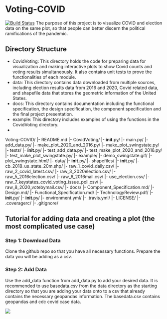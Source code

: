 # Voting-COVID
[![Build Status](https://travis-ci.org/lindseyulmer/Voting-COVID.svg?branch=main)](https://travis-ci.org/lindseyulmer/Voting-COVID)
The purpose of this project is to visualize COVID and election data on the same plot, so that people can better discern the political ramifications of the pandemic.
## Directory Structure
- CovidVoting: This directory holds the code for preparing data for visualization and making interactive plots to show Covid counts and voting results simultaneously. It also contains unit tests to prove the functionalities of each module.
- data: This directory contains data downloaded from multiple sources, including election results data from 2016 and 2020, Covid related data, and shapefile data that stores the geometric information of the United States.
- docs: This directory contains documentation including the functional specification, the design specification, the component specification and the final project presentation.
- example: This directory includes examples of using the functions in the CovidVoting directory.
-
Voting-COVID/
  |- README.md
  |- CovidVoting/
     |- __init__.py/
     |- main.py/
     |- add_data.py/
     |- make_plot_2020_and_2016.py/
     |- make_plot_swingstate.py/
     |- tests/
        |- __init__.py/
        |- test_add_data.py/
        |- test_make_plot_2020_and_2016.py/
        |- test_make_plot_swingstate.py/
  |- example/
     |- demo_swingstate.gif/
     |- plot_swingstate.html/
  |- data/
     |- __init__.py/
     |- shapefiles/
        |- __init__.py/
        |- cb_2018_us_state_20m.shp/
     |- raw_1_covid_daily.csv/
     |- raw_2_covid_latest.csv/
     |- raw_3_2020election.csv/
     |- raw_5_2016election.csv/
     |- raw_6_2016mail.csv/
     |- use_election.csv/
     |- raw_7_keystates_covid_voting_issue_poll.csv/
     |- raw_8_2020_votebymail.csv/
  |- docs/
     |- Component_Specification.md/
     |- Design.md/
     |- Functional_Specification.md/
     |- TechnologyReview.pdf/
     |- __init__.py/
  |- __init__.py/
  |- environment.yml/
  |- .travis.yml/
  |- LICENSE/
  |- .coveragerc/
  |- .gitignore/
  


## Tutorial for adding data and creating a plot (the most complicated use case)
### Step 1: Download Data
Clone the github repo so that you have all necessary functions.
Prepare the data you will be adding as a csv.
### Step 2: Add Data
Use the add_data function from add_data.py to add your desired data. It is recommended to use basedata.csv from the data directory as the starting directory so that you
are adding your data onto to a csv that already contains the necessary geopandas information. The basedata.csv contains geopandas and cdc covid case data.

![](example/demo_swingstate.gif)

